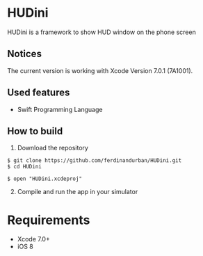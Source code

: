 HUDini
============

HUDini is a framework to show HUD window on the phone screen

## Notices
The current version is working with Xcode Version 7.0.1 (7A1001).
 
## Used features
* Swift Programming Language

## How to build

1) Download the repository

```
$ git clone https://github.com/ferdinandurban/HUDini.git
$ cd HUDini
```

```
$ open "HUDini.xcdeproj"
```

2) Compile and run the app in your simulator

# Requirements

- Xcode 7.0+
- iOS 8
